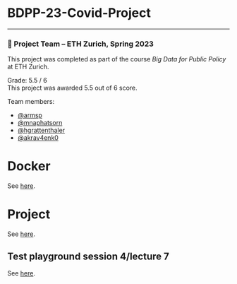 # BDPP-23-Covid-Project
---

### 👥 Project Team – ETH Zurich, Spring 2023

This project was completed as part of the course *Big Data for Public Policy* at ETH Zurich.

Grade: 5.5 / 6  
This project was awarded 5.5 out of 6 score.

Team members:
- [@armsp](https://github.com/armsp)
- [@mnaphatsorn](https://github.com/mnaphatsorn)
- [@hgrattenthaler](https://github.com/hgrattenthaler)
- [@akrav4enk0](https://github.com/akrav4enk0) 

# Docker

See [here](docker/readme.md).

# Project

See [here](work/project/readme.md).

## Test playground session 4/lecture 7

See [here](work/session4/readme.md).
